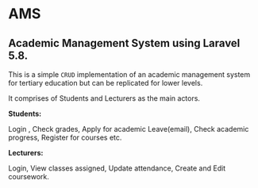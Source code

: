 # AMS

## Academic Management System using Laravel 5.8.

This is a simple `CRUD` implementation of an academic management system for tertiary education but can be replicated for lower levels.

It comprises of Students and Lecturers as the main actors.

**Students:**

Login , Check grades, Apply for academic Leave(email), Check academic progress, Register for courses etc. 

**Lecturers:**

Login, View classes assigned, Update attendance, Create and Edit coursework.
